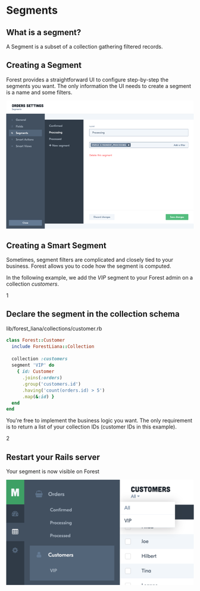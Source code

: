 # Segments

## What is a segment?

A Segment is a subset of a collection gathering filtered records.

## Creating a Segment

Forest provides a straightforward UI to configure step-by-step the segments you
want. The only information the UI needs to create a segment is a name and some
filters.

![Segment 1`](/public/img/segment-1.png)

## Creating a Smart Segment

Sometimes, segment filters are complicated and closely tied to your business.
Forest allows you to code how the segment is computed.

In the following example, we add the *VIP* segment to your Forest admin on
a collection *customers*.

<div class="l-step l-pt l-mb">
  <span class="l-step__number l-step__number--active u-f-l u-hm-r">1</span>
  <div class="u-o-h">
    <h2 class="l-step__title">Declare the segment in the collection schema</h2>
    <p class="l-step__description">lib/forest_liana/collections/customer.rb</p>
  </div>
</div>

```ruby
class Forest::Customer
  include ForestLiana::Collection

  collection :customers
  segment 'VIP' do
    { id: Customer
      .joins(:orders)
      .group('customers.id')
      .having('count(orders.id) > 5')
      .map(&:id) }
  end
end
```

You're free to implement the business logic you want. The only requirement is
to return a list of your collection IDs (customer IDs in this example).

<div class="l-step l-mb l-pt">
  <span class="l-step__number l-step__number--active u-f-l u-hm-r">2</span>
  <div class="u-o-h">
    <h2 class="l-step__title">Restart your Rails server</h2>
    <p class="l-step__description">Your segment is now visible on Forest</p>
  </div>
</div>

![Segment 2`](/public/img/segment-2.png)
